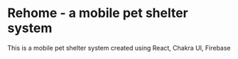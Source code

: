 # Rehome - a mobile pet shelter system

This is a mobile pet shelter system created using React, Chakra UI, Firebase
